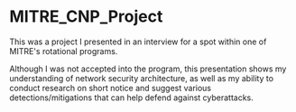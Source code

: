 # MITRE_CNP_Project
This was a project I presented in an interview for a spot within one of MITRE's rotational programs.

Although I was not accepted into the program, this presentation shows my understanding of network security architecture, as well as my ability to conduct research on short notice and suggest various detections/mitigations that can help defend against cyberattacks.
